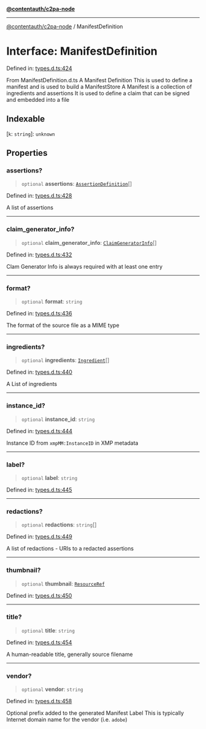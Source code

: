 [**@contentauth/c2pa-node**](../README.md)

***

[@contentauth/c2pa-node](../README.md) / ManifestDefinition

# Interface: ManifestDefinition

Defined in: [types.d.ts:424](https://github.com/contentauth/c2pa-node-v2/blob/c336e36bb30fc393837615821d0e64cbfdcdeea6/js-src/types.d.ts#L424)

From ManifestDefinition.d.ts
A Manifest Definition This is used to define a manifest and is used to build a ManifestStore A Manifest is a collection of ingredients and assertions It is used to define a claim that can be signed and embedded into a file

## Indexable

\[`k`: `string`\]: `unknown`

## Properties

### assertions?

> `optional` **assertions**: [`AssertionDefinition`](AssertionDefinition.md)[]

Defined in: [types.d.ts:428](https://github.com/contentauth/c2pa-node-v2/blob/c336e36bb30fc393837615821d0e64cbfdcdeea6/js-src/types.d.ts#L428)

A list of assertions

***

### claim\_generator\_info?

> `optional` **claim\_generator\_info**: [`ClaimGeneratorInfo`](ClaimGeneratorInfo.md)[]

Defined in: [types.d.ts:432](https://github.com/contentauth/c2pa-node-v2/blob/c336e36bb30fc393837615821d0e64cbfdcdeea6/js-src/types.d.ts#L432)

Clam Generator Info is always required with at least one entry

***

### format?

> `optional` **format**: `string`

Defined in: [types.d.ts:436](https://github.com/contentauth/c2pa-node-v2/blob/c336e36bb30fc393837615821d0e64cbfdcdeea6/js-src/types.d.ts#L436)

The format of the source file as a MIME type

***

### ingredients?

> `optional` **ingredients**: [`Ingredient`](Ingredient.md)[]

Defined in: [types.d.ts:440](https://github.com/contentauth/c2pa-node-v2/blob/c336e36bb30fc393837615821d0e64cbfdcdeea6/js-src/types.d.ts#L440)

A List of ingredients

***

### instance\_id?

> `optional` **instance\_id**: `string`

Defined in: [types.d.ts:444](https://github.com/contentauth/c2pa-node-v2/blob/c336e36bb30fc393837615821d0e64cbfdcdeea6/js-src/types.d.ts#L444)

Instance ID from `xmpMM:InstanceID` in XMP metadata

***

### label?

> `optional` **label**: `string`

Defined in: [types.d.ts:445](https://github.com/contentauth/c2pa-node-v2/blob/c336e36bb30fc393837615821d0e64cbfdcdeea6/js-src/types.d.ts#L445)

***

### redactions?

> `optional` **redactions**: `string`[]

Defined in: [types.d.ts:449](https://github.com/contentauth/c2pa-node-v2/blob/c336e36bb30fc393837615821d0e64cbfdcdeea6/js-src/types.d.ts#L449)

A list of redactions - URIs to a redacted assertions

***

### thumbnail?

> `optional` **thumbnail**: [`ResourceRef`](ResourceRef.md)

Defined in: [types.d.ts:450](https://github.com/contentauth/c2pa-node-v2/blob/c336e36bb30fc393837615821d0e64cbfdcdeea6/js-src/types.d.ts#L450)

***

### title?

> `optional` **title**: `string`

Defined in: [types.d.ts:454](https://github.com/contentauth/c2pa-node-v2/blob/c336e36bb30fc393837615821d0e64cbfdcdeea6/js-src/types.d.ts#L454)

A human-readable title, generally source filename

***

### vendor?

> `optional` **vendor**: `string`

Defined in: [types.d.ts:458](https://github.com/contentauth/c2pa-node-v2/blob/c336e36bb30fc393837615821d0e64cbfdcdeea6/js-src/types.d.ts#L458)

Optional prefix added to the generated Manifest Label This is typically Internet domain name for the vendor (i.e. `adobe`)
